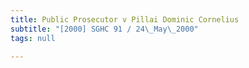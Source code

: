 ```yaml
---
title: Public Prosecutor v Pillai Dominic Cornelius
subtitle: "[2000] SGHC 91 / 24\_May\_2000"
tags: null

---
```


